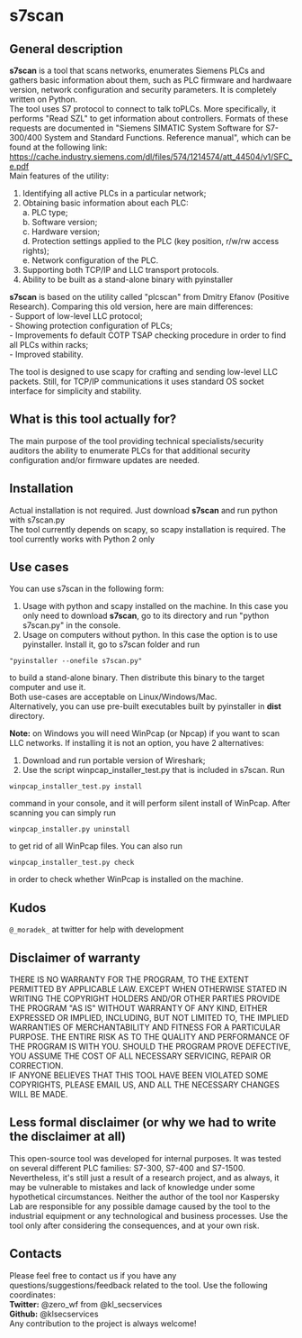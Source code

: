 # s7scan  

## General description
**s7scan** is a tool that scans networks, enumerates Siemens PLCs and gathers basic information about them, such as PLC firmware and hardwaare version, network configuration and security parameters.
It is completely written on Python.  
The tool uses S7 protocol to connect to talk toPLCs. More specifically, it performs "Read SZL" to get information about controllers. Formats of these requests are documented in "Siemens SIMATIC System Software for S7-300/400 System and
Standard Functions. Reference manual", which can be found at the following link:  https://cache.industry.siemens.com/dl/files/574/1214574/att_44504/v1/SFC_e.pdf  
Main features of the utility:
1. Identifying all active PLCs in a particular network;
2. Obtaining basic information about each PLC:  
    a. PLC type;  
    b. Software version;  
    c. Hardware version;  
    d. Protection settings applied to the PLC (key position, r/w/rw access rights);  
    e. Network configuration of the PLC.  
3. Supporting both TCP/IP and LLC transport protocols.
4. Ability to be built as a stand-alone binary with pyinstaller  

**s7scan** is based on the utility called "plcscan" from Dmitry Efanov (Positive Research). Comparing this old version, here are main differences:  
    - Support of low-level LLC protocol;  
    - Showing protection configuration of PLCs;  
    - Improvements fo default COTP TSAP checking procedure in order to find all PLCs within racks;  
    - Improved stability.  
    
The tool is designed to use scapy for crafting and sending low-level LLC packets. Still, for TCP/IP communications it uses standard OS socket interface for simplicity and stability.  

## What is this tool actually for?
The main purpose of the tool providing technical specialists/security auditors the ability to enumerate PLCs for that additional security configuration and/or firmware updates are needed.

## Installation
Actual installation is not required. Just download **s7scan** and run python with s7scan.py  
The tool currently depends on scapy, so scapy installation is required.
The tool currently works with Python 2 only

## Use cases
You can use s7scan in the following form:
1. Usage with python and scapy installed on the machine. In this case you only need to download **s7scan**, go to its directory and run "python s7scan.py" in the console.
2. Usage on computers without python. In this case the option is to use pyinstaller. Install it, go to s7scan folder and run

```
"pyinstaller --onefile s7scan.py"
```
to build a stand-alone binary. Then distribute this binary to the target computer and use it.  
Both use-cases are acceptable on Linux/Windows/Mac.  
Alternatively, you can use pre-built executables built by pyinstaller in **dist** directory.  

**Note:** on Windows you will need WinPcap (or Npcap) if you want to scan LLC networks. If installing it is not an option, you have 2 alternatives:  
1. Download and run portable version of Wireshark;
2. Use the script winpcap_installer_test.py that is included in s7scan. Run 
```
winpcap_installer_test.py install
```
command in your console, and it will perform silent install of WinPcap. After scanning you can simply run 
```
winpcap_installer.py uninstall
```
to get rid of all WinPcap files. You can also run 
```
winpcap_installer_test.py check
```
in order to check whether WinPcap is installed on the machine.  

## Kudos
`@_moradek_` at twitter for help with development    

## Disclaimer of warranty

THERE IS NO WARRANTY FOR THE PROGRAM, TO THE EXTENT PERMITTED BY APPLICABLE LAW. 
EXCEPT WHEN OTHERWISE STATED IN WRITING THE COPYRIGHT HOLDERS AND/OR OTHER PARTIES 
PROVIDE THE PROGRAM "AS IS" WITHOUT WARRANTY OF ANY KIND, EITHER EXPRESSED OR IMPLIED, 
INCLUDING, BUT NOT LIMITED TO, THE IMPLIED WARRANTIES OF MERCHANTABILITY AND FITNESS 
FOR A PARTICULAR PURPOSE. THE ENTIRE RISK AS TO THE QUALITY AND PERFORMANCE OF 
THE PROGRAM IS WITH YOU. SHOULD THE PROGRAM PROVE DEFECTIVE, YOU ASSUME THE COST 
OF ALL NECESSARY SERVICING, REPAIR OR CORRECTION.  
IF ANYONE BELIEVES THAT THIS TOOL HAVE BEEN VIOLATED SOME COPYRIGHTS, PLEASE EMAIL US, 
AND ALL THE NECESSARY CHANGES WILL BE MADE.

## Less formal disclaimer (or why we had to write the disclaimer at all)

This open-source tool was developed for internal purposes. It was tested on 
several different PLC families: S7-300, S7-400 and S7-1500. Nevertheless, it's 
still just a result of a research project, and as always, it may be vulnerable to 
mistakes and lack of knowledge under some hypothetical circumstances. Neither the
author of the tool nor Kaspersky Lab are responsible for any possible
damage caused by the tool to the industrial equipment or any technological and 
business processes. Use the tool only after considering the consequences, and at
your own risk.  

## Contacts
Please feel free to contact us if you have any questions/suggestions/feedback related 
to the tool. Use the following coordinates:  
    **Twitter:** @zero_wf from @kl_secservices  
    **Github:**  @klsecservices  
Any contribution to the project is always welcome!
